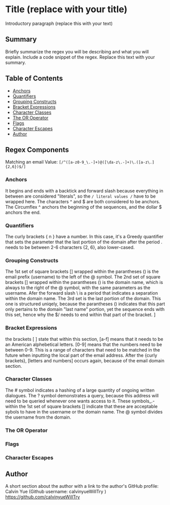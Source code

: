 # Title (replace with your title)

Introductory paragraph (replace this with your text)

## Summary

Briefly summarize the regex you will be describing and what you will explain. Include a code snippet of the regex. Replace this text with your summary.

## Table of Contents

- [Anchors](#anchors)
- [Quantifiers](#quantifiers)
- [Grouping Constructs](#grouping-constructs)
- [Bracket Expressions](#bracket-expressions)
- [Character Classes](#character-classes)
- [The OR Operator](#the-or-operator)
- [Flags](#flags)
- [Character Escapes](#character-escapes)
- [Author](#author)

## Regex Components
Matching an email Value: `[/^([a-z0-9_\.-]+)@([\da-z\.-]+)\.([a-z\.]{2,6})$/]`
### Anchors
It begins and ends with a backtick and forward slash because everything in between are considered "literals", so the `/ literal values /` have to be wrapped here.
The characters ^ and $ are both considered to be anchors.  The Circumflex ^ anchors the beginning of the sequences, and the dollar $ anchors the end.
### Quantifiers
The curly brackets { n } have a number. In this case, it's a Greedy quantifier that sets the parameter that the last portion of the domain after the period . needs to be between 2-6 characters {2, 6}, also lower-cased.
### Grouping Constructs
The 1st set of square brackets [] wrapped within the parantheses () is the email prefix (username) to the left of the @ symbol. The 2nd set of square brackets [] wrapped within the parantheses () is the domain name, which is always to the right of the @ symbol, with the same parameters as the username. Afer the forward slash \ is a period that indicates a separation within the domain name. The 3rd set is the last portion of the domain. This one is structured uniqely, because the parantheses () indicates that this part only pertains to the domain "last name" portion, yet the sequence ends with this set, hence why the $/ needs to end within that part of the bracket. ] 
### Bracket Expressions
the brackets [ ] state that within this section, [a-f] means that it needs to be an American alphebetical letters. [0-9] means that the numbers need to be between 0-9.
This is a range of characters that need to be matched in the future when inputting the local part of the email address.
After the {curly brackets}, [letters and numbers] occurs again, because of the email domain section. 
### Character Classes
The # symbol indicates a hashing of a large quantity of ongoing written dialogues.
The ? symbol demonstrates a query, because this address will need to be queried whenever one wants access to it. 
These symbols_\.- within the 1st set of square brackets [] indicate that these are acceptable sybols to have in the username or the domain name. 
The @ symbol divides the username from the domain. 
### The OR Operator

### Flags

### Character Escapes

## Author
A short section about the author with a link to the author's GitHub profile:
Calvin Yue 
(Github username: calvinyueWillTry )
https://github.com/calvinyueWillTry 